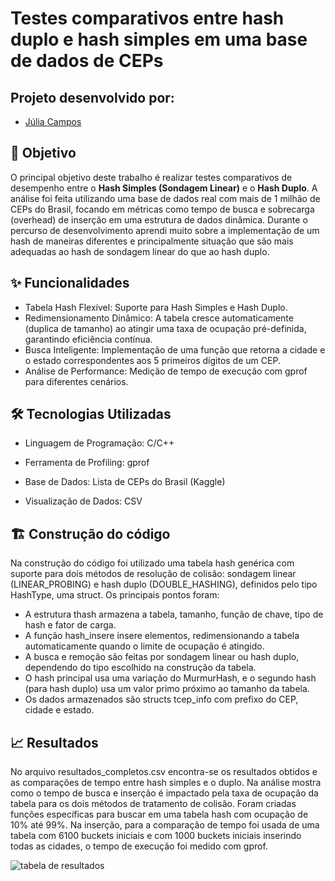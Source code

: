 # Testes comparativos entre hash duplo e hash simples em uma base de dados de CEPs

## Projeto desenvolvido por:
- [Júlia Campos](https://github.com/juliacamposn)

## 🎯 Objetivo

O principal objetivo deste trabalho é realizar testes comparativos de desempenho entre o **Hash Simples (Sondagem Linear)** e o **Hash Duplo**. A análise foi feita utilizando uma base de dados real com mais de 1 milhão de CEPs do Brasil, focando em métricas como tempo de busca e sobrecarga (overhead) de inserção em uma estrutura de dados dinâmica.
Durante o percurso de desenvolvimento aprendi muito sobre a implementação de um hash de maneiras diferentes e principalmente situação que são mais adequadas ao hash de sondagem linear do que ao hash duplo.

## ✨ Funcionalidades

- Tabela Hash Flexível: Suporte para Hash Simples e Hash Duplo.
- Redimensionamento Dinâmico: A tabela cresce automaticamente (duplica de tamanho) ao atingir uma taxa de ocupação pré-definida, garantindo eficiência contínua.
- Busca Inteligente: Implementação de uma função que retorna a cidade e o estado correspondentes aos 5 primeiros dígitos de um CEP.
- Análise de Performance: Medição de tempo de execução com gprof para diferentes cenários.

## 🛠️ Tecnologias Utilizadas

- Linguagem de Programação: C/C++

- Ferramenta de Profiling: gprof

- Base de Dados: Lista de CEPs do Brasil (Kaggle)

- Visualização de Dados: CSV

## 🏗️ Construção do código
Na construção do código foi utilizado uma tabela hash genérica com suporte para dois métodos de resolução de colisão: sondagem linear (LINEAR_PROBING) e hash duplo (DOUBLE_HASHING), definidos pelo tipo HashType, uma struct.
Os principais pontos foram:
- A estrutura thash armazena a tabela, tamanho, função de chave, tipo de hash e fator de carga.
- A função hash_insere insere elementos, redimensionando a tabela automaticamente quando o limite de ocupação é atingido.
- A busca e remoção são feitas por sondagem linear ou hash duplo, dependendo do tipo escolhido na construção da tabela.
- O hash principal usa uma variação do MurmurHash, e o segundo hash (para hash duplo) usa um valor primo próximo ao tamanho da tabela.
- Os dados armazenados são structs tcep_info com prefixo do CEP, cidade e estado.

## 📈 Resultados
No arquivo resultados_completos.csv encontra-se os resultados obtidos e as comparações de tempo entre hash simples e o duplo. Na análise mostra como o tempo de busca e inserção é impactado pela taxa de ocupação da tabela para os dois métodos de tratamento de colisão. Foram criadas funções específicas para buscar em uma tabela hash com ocupação de 10% até 99%. Na inserção, para a comparação de tempo foi usada de uma tabela com 6100 buckets iniciais  e com 1000 buckets iniciais inserindo todas as cidades, o tempo de execução foi medido com gprof.

![tabela de resultados](/home/julia/Documents/ED/trabalho2/image.png)